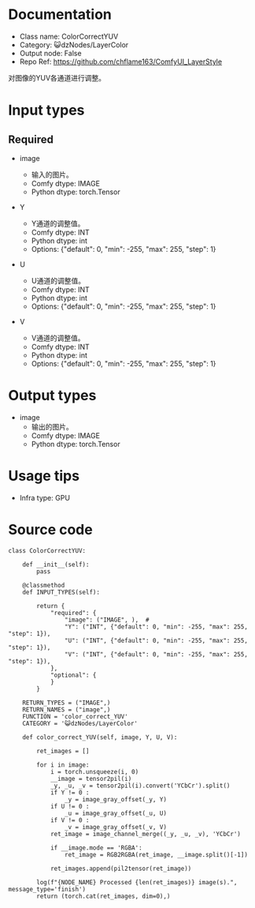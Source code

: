 # Documentation
- Class name: ColorCorrectYUV
- Category: 😺dzNodes/LayerColor
- Output node: False
- Repo Ref: https://github.com/chflame163/ComfyUI_LayerStyle

对图像的YUV各通道进行调整。

# Input types
## Required

- image
    - 输入的图片。
    - Comfy dtype: IMAGE
    - Python dtype: torch.Tensor

- Y
    - Y通道的调整值。
    - Comfy dtype: INT
    - Python dtype: int
    - Options: {"default": 0, "min": -255, "max": 255, "step": 1}

- U
    - U通道的调整值。
    - Comfy dtype: INT
    - Python dtype: int
    - Options: {"default": 0, "min": -255, "max": 255, "step": 1}

- V
    - V通道的调整值。
    - Comfy dtype: INT
    - Python dtype: int
    - Options: {"default": 0, "min": -255, "max": 255, "step": 1}

# Output types

- image
    - 输出的图片。
    - Comfy dtype: IMAGE
    - Python dtype: torch.Tensor

# Usage tips
- Infra type: GPU

# Source code
```
class ColorCorrectYUV:

    def __init__(self):
        pass

    @classmethod
    def INPUT_TYPES(self):

        return {
            "required": {
                "image": ("IMAGE", ),  #
                "Y": ("INT", {"default": 0, "min": -255, "max": 255, "step": 1}),
                "U": ("INT", {"default": 0, "min": -255, "max": 255, "step": 1}),
                "V": ("INT", {"default": 0, "min": -255, "max": 255, "step": 1}),
            },
            "optional": {
            }
        }

    RETURN_TYPES = ("IMAGE",)
    RETURN_NAMES = ("image",)
    FUNCTION = 'color_correct_YUV'
    CATEGORY = '😺dzNodes/LayerColor'

    def color_correct_YUV(self, image, Y, U, V):

        ret_images = []

        for i in image:
            i = torch.unsqueeze(i, 0)
            __image = tensor2pil(i)
            _y, _u, _v = tensor2pil(i).convert('YCbCr').split()
            if Y != 0 :
                _y = image_gray_offset(_y, Y)
            if U != 0 :
                _u = image_gray_offset(_u, U)
            if V != 0 :
                _v = image_gray_offset(_v, V)
            ret_image = image_channel_merge((_y, _u, _v), 'YCbCr')

            if __image.mode == 'RGBA':
                ret_image = RGB2RGBA(ret_image, __image.split()[-1])

            ret_images.append(pil2tensor(ret_image))

        log(f"{NODE_NAME} Processed {len(ret_images)} image(s).", message_type='finish')
        return (torch.cat(ret_images, dim=0),)
```